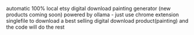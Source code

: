automatic 100% local etsy digital download painting generator (new products coming soon)
powered by ollama - just use chrome extension singlefile to download a best selling digital download product(painting) and the code will do the rest
